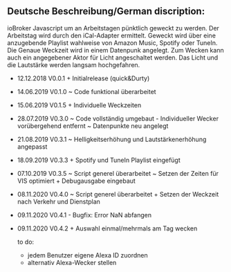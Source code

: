 
Deutsche Beschreibung/German discription:
-----------------------------------------

ioBroker Javascript um an Arbeitstagen pünktlich geweckt zu werden. Der Arbeitstag wird durch den iCal-Adapter ermittelt. Geweckt wird über eine anzugebende Playlist wahlweise von Amazon Music,
Spotify oder TuneIn. Die Genaue Weckzeit wird in einem Datenpunk angelegt. Zum Wecken kann auch ein angegebener Aktor für Licht angeschaltet werden. Das Licht und die Lautstärke werden langsam
hochgefahren.

* 12.12.2018  V0.0.1  + Initialrelease (quick&Durty)
* 14.06.2019  V0.1.0  ~ Code funktional überarbeitet
* 15.06.2019  V0.1.5  + Individuelle Weckzeiten
* 28.07.2019  V0.3.0  ~ Code vollständig umgebaut
                      - Individueller Wecker vorübergehend entfernt
                      ~ Datenpunkte neu angelegt
* 21.08.2019  V0.3.1  ~ Helligkeitserhöhung und Lautstärkenerhöhung angepasst
* 18.09.2019  V0.3.3  + Spotify und TuneIn Playlist eingefügt
* 07.10.2019  V0.3.5  ~ Script generel überarbeitet
                      ~ Setzen der Zeiten für VIS optimiert
                      + Debugausgabe eingebaut
* 08.11.2020  V0.4.0  ~ Script generel überarbeitet
                      + Setzen der Weckzeit nach Verkehr und Dienstplan
* 09.11.2020  V0.4.1  - Bugfix: Error NaN abfangen
* 09.11.2020  V0.4.2  + Auswahl einmal/mehrmals am Tag wecken

  to do:
   - jedem Benutzer eigene Alexa ID zuordnen 
   - alternativ Alexa-Wecker stellen
